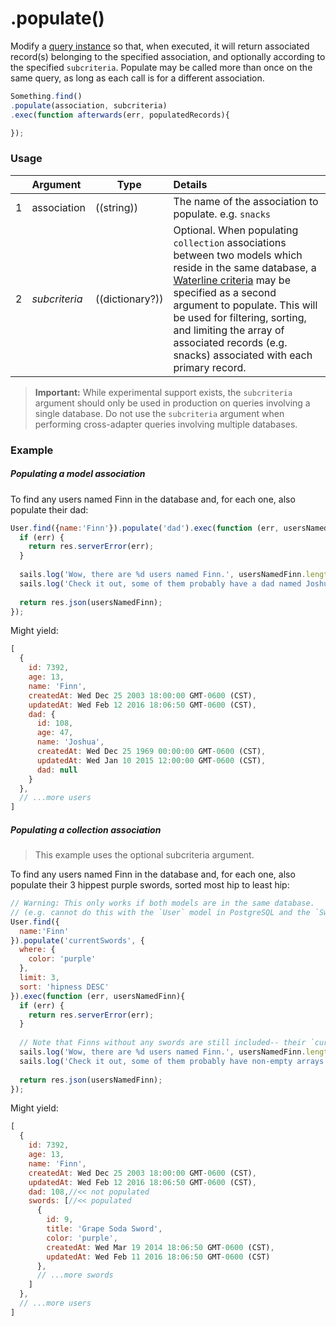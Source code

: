 # .populate()

Modify a [query instance](http://sailsjs.com/documentation/reference/waterline-orm/queries) so that, when executed, it will return associated record(s) belonging to the specified association, and optionally according to the specified `subcriteria`.  Populate may be called more than once on the same query, as long as each call is for a different association.


```javascript
Something.find()
.populate(association, subcriteria)
.exec(function afterwards(err, populatedRecords){

});
```


### Usage

|   |     Argument           | Type                                         | Details                            |
|---|:-----------------------|----------------------------------------------|:-----------------------------------|
| 1 |    association         | ((string))                                   | The name of the association to populate.  e.g. `snacks`
| 2 |    _subcriteria_       | ((dictionary?))                              | Optional.  When populating `collection` associations between two models which reside in the same database, a [Waterline criteria](https://github.com/balderdashy/waterline-docs/blob/master/queries/query-language.md) may be specified as a second argument to populate.  This will be used for filtering, sorting, and limiting the array of associated records (e.g. snacks) associated with each primary record.

> **Important:** While experimental support exists, the `subcriteria` argument should only be used in production on queries involving a single database.  Do not use the `subcriteria` argument when performing cross-adapter queries involving multiple databases.


### Example

##### Populating a model association

To find any users named Finn in the database and, for each one, also populate their dad:
```javascript
User.find({name:'Finn'}).populate('dad').exec(function (err, usersNamedFinn){
  if (err) {
    return res.serverError(err);
  }
  
  sails.log('Wow, there are %d users named Finn.', usersNamedFinn.length);
  sails.log('Check it out, some of them probably have a dad named Joshua or Martin:', usersNamedFinn);
  
  return res.json(usersNamedFinn);
});
```


Might yield:

```javascript
[
  {
    id: 7392,
    age: 13,
    name: 'Finn',
    createdAt: Wed Dec 25 2003 18:00:00 GMT-0600 (CST),
    updatedAt: Wed Feb 12 2016 18:06:50 GMT-0600 (CST),
    dad: {
      id: 108,
      age: 47,
      name: 'Joshua',
      createdAt: Wed Dec 25 1969 00:00:00 GMT-0600 (CST),
      updatedAt: Wed Jan 10 2015 12:00:00 GMT-0600 (CST),
      dad: null
    }
  },
  // ...more users
]
```


##### Populating a collection association

> This example uses the optional subcriteria argument.

To find any users named Finn in the database and, for each one, also populate their 3 hippest purple swords, sorted most hip to least hip:
```javascript
// Warning: This only works if both models are in the same database.
// (e.g. cannot do this with the `User` model in PostgreSQL and the `Sword` model in MongoDB)
User.find({
  name:'Finn'
}).populate('currentSwords', {
  where: {
    color: 'purple'
  },
  limit: 3,
  sort: 'hipness DESC'
}).exec(function (err, usersNamedFinn){
  if (err) {
    return res.serverError(err);
  }
  
  // Note that Finns without any swords are still included-- their `currentSwords` arrays will just be empty.
  sails.log('Wow, there are %d users named Finn.', usersNamedFinn.length);
  sails.log('Check it out, some of them probably have non-empty arrays of purple swords:', usersNamedFinn);
  
  return res.json(usersNamedFinn);
});
```

Might yield:

```javascript
[
  {
    id: 7392,
    age: 13,
    name: 'Finn',
    createdAt: Wed Dec 25 2003 18:00:00 GMT-0600 (CST),
    updatedAt: Wed Feb 12 2016 18:06:50 GMT-0600 (CST),
    dad: 108,//<< not populated
    swords: [//<< populated
      {
        id: 9,
        title: 'Grape Soda Sword',
        color: 'purple',
        createdAt: Wed Mar 19 2014 18:06:50 GMT-0600 (CST),
        updatedAt: Wed Feb 11 2016 18:06:50 GMT-0600 (CST)
      },
      // ...more swords
    ]
  },
  // ...more users
]
```



<docmeta name="displayName" value=".populate()">
<docmeta name="pageType" value="method">

